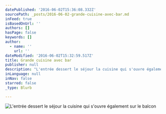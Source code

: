 ```yaml
---
datePublished: '2016-06-02T15:36:08.332Z'
sourcePath: _posts/2016-06-02-grande-cuisine-avec-bar.md
inFeed: true
isBasedOnUrl: ''
authors: []
hasPage: false
keywords: []
author:
  - name: ''
    url: ''
dateModified: '2016-06-02T15:32:59.517Z'
title: Grande cuisine avec bar
publisher: null
description: "L'entrée dessert le séjour la cuisine qui s'ouvre également sur le balcon"
inLanguage: null
inNav: false
starred: false
_type: Blurb

---
```

![L'entrée dessert le séjour la cuisine qui s'ouvre également sur le balcon](https://s3-us-west-2.amazonaws.com/the-grid-img/p/419de93d3c0efd47b15043d155258711431b496c.jpg)